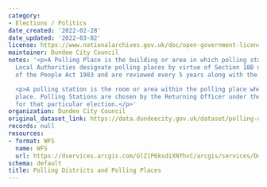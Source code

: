 ```yaml
---
category:
- Elections / Politics
date_created: '2022-02-28'
date_updated: '2022-03-02'
license: https://www.nationalarchives.gov.uk/doc/open-government-licence/version/3/
maintainer: Dundee City Council
notes: '<p>A Polling Place is the building or area in which polling stations are contained.
  Local Authorities designate polling places by virtue of Section 18B of The Representation
  of the People Act 1983 and are reviewed every 5 years along with the Polling Districts.</p>

  <p>A polling station is the room or area within the polling place where voting takes
  place. Polling Stations are chosen by the Returning Officer under the election rules
  for that particular election.</p>'
organization: Dundee City Council
original_dataset_link: https://data.dundeecity.gov.uk/dataset/polling-districts-and-polling-places
records: null
resources:
- format: WFS
  name: WFS
  url: https://dservices.arcgis.com/GlZ1P6ksdiXNYhvC/arcgis/services/Dundee_Polling_Districts_and_Polling_Stations/WFSServer?service=wfs&request=getcapabilities
schema: default
title: Polling Districts and Polling Places
---
```

